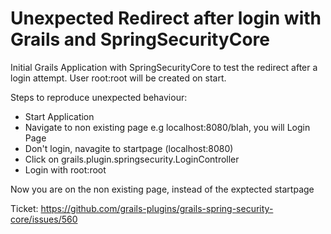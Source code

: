 # Unexpected Redirect after login with Grails and SpringSecurityCore

Initial Grails Application with SpringSecurityCore to test the redirect after a login attempt. User root:root will be created on start.

Steps to reproduce unexpected behaviour:

- Start Application
- Navigate to non existing page e.g localhost:8080/blah, you will  Login Page
- Don't login, navagite to startpage (localhost:8080)
- Click on grails.plugin.springsecurity.LoginController
- Login with root:root

Now you are on the non existing page, instead of the exptected startpage

Ticket: https://github.com/grails-plugins/grails-spring-security-core/issues/560
